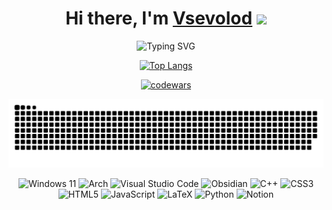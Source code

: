 <h1 align="center">Hi there, I'm <a href="https://t.me/sevafacer" target="_blank">Vsevolod</a> 
<img src="https://github.com/blackcater/blackcater/raw/main/images/Hi.gif" height="32"/></h1>

<div align="center">

![Typing SVG](https://readme-typing-svg.herokuapp.com?font=Fira+Code&weight=800&size=24&duration=8000&pause=1000&center=true&vCenter=true&width=435&lines=Now%2C+I'm+Web+Developer%2C;But+I+strive+to+;Become+a+C%2B%2B+Developer+%3AD)
<div align="center">
  
  [![Top Langs](https://github-readme-stats.vercel.app/api/top-langs/?username=anuraghazra)](https://github.com/anuraghazra/github-readme-stats)

  [![codewars](https://www.codewars.com/users/username/badges/large)](https://www.codewars.com/users/sevafacer)   
  </div>

![Snake animation](https://github.com/sevafacer/sevafacer/blob/output/github-contribution-grid-snake-dark.svg)


![Windows 11](https://img.shields.io/badge/Windows%2011-%230079d5.svg?style=for-the-badge&logo=Windows%2011&logoColor=white)
![Arch](https://img.shields.io/badge/Arch%20Linux-1793D1?logo=arch-linux&logoColor=fff&style=for-the-badge)
![Visual Studio Code](https://img.shields.io/badge/Visual%20Studio%20Code-0078d7.svg?style=for-the-badge&logo=visual-studio-code&logoColor=white)
![Obsidian](https://img.shields.io/badge/Obsidian-%23483699.svg?style=for-the-badge&logo=obsidian&logoColor=white)
![C++](https://img.shields.io/badge/c++-%2300599C.svg?style=for-the-badge&logo=c%2B%2B&logoColor=white)
![CSS3](https://img.shields.io/badge/css3-%231572B6.svg?style=for-the-badge&logo=css3&logoColor=white)
![HTML5](https://img.shields.io/badge/html5-%23E34F26.svg?style=for-the-badge&logo=html5&logoColor=white)
![JavaScript](https://img.shields.io/badge/javascript-%23323330.svg?style=for-the-badge&logo=javascript&logoColor=%23F7DF1E)
![LaTeX](https://img.shields.io/badge/latex-%23008080.svg?style=for-the-badge&logo=latex&logoColor=white)
![Python](https://img.shields.io/badge/python-3670A0?style=for-the-badge&logo=python&logoColor=ffdd54)
![Notion](https://img.shields.io/badge/Notion-%23000000.svg?style=for-the-badge&logo=notion&logoColor=white)

</div>
